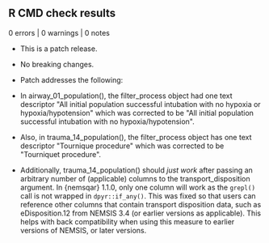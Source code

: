 ## R CMD check results

0 errors | 0 warnings | 0 notes

* This is a patch release. 
* No breaking changes.
* Patch addresses the following:

* In airway_01_population(), the filter_process object had one text descriptor "All initial population successful intubation with no hypoxia or hypoxia/hypotension"
which was corrected to be "All initial population successful intubation with no hypoxia/hypotension".

* Also, in trauma_14_population(), the filter_process object has one text descriptor "Tournique procedure" which was corrected to be "Tourniquet procedure".

* Additionally, trauma_14_population() should *just work* after passing an arbitrary number of (applicable) columns to the transport_disposition argument. In {nemsqar} 1.1.0, only one column will work as the `grepl()` call is not wrapped in `dpyr::if_any()`. This was fixed so that users can reference other columns that contain transport disposition data, such as eDisposition.12 from NEMSIS 3.4 (or earlier versions as applicable). This helps with back compatibility when using this measure to earlier versions of NEMSIS, or later versions.
